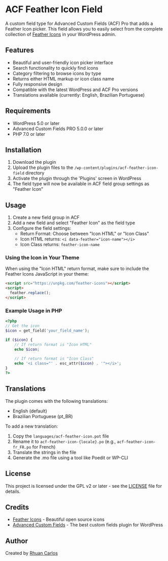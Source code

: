 # ACF Feather Icon Field

A custom field type for Advanced Custom Fields (ACF) Pro that adds a Feather Icon picker. This field allows you to easily select from the complete collection of [Feather Icons](https://feathericons.com/) in your WordPress admin.

## Features

- Beautiful and user-friendly icon picker interface
- Search functionality to quickly find icons
- Category filtering to browse icons by type
- Returns either HTML markup or icon class name
- Fully responsive design
- Compatible with the latest WordPress and ACF Pro versions
- Translations available (currently: English, Brazilian Portuguese)

## Requirements

- WordPress 5.0 or later
- Advanced Custom Fields PRO 5.0.0 or later
- PHP 7.0 or later

## Installation

1. Download the plugin
2. Upload the plugin files to the `/wp-content/plugins/acf-feather-icon-field` directory
3. Activate the plugin through the 'Plugins' screen in WordPress
4. The field type will now be available in ACF field group settings as "Feather Icon"

## Usage

1. Create a new field group in ACF
2. Add a new field and select "Feather Icon" as the field type
3. Configure the field settings:
   - Return Format: Choose between "Icon HTML" or "Icon Class"
   - Icon HTML returns: `<i data-feather="icon-name"></i>`
   - Icon Class returns: `feather-icon-name`

### Using the Icon in Your Theme

When using the "Icon HTML" return format, make sure to include the Feather Icons JavaScript in your theme:

```html
<script src="https://unpkg.com/feather-icons"></script>
<script>
  feather.replace();
</script>
```

### Example Usage in PHP

```php
<?php
// Get the icon
$icon = get_field('your_field_name');

if ($icon) {
    // If return format is "Icon HTML"
    echo $icon;
    
    // If return format is "Icon Class"
    echo '<i class="' . esc_attr($icon) . '"></i>';
}
?>
```

## Translations

The plugin comes with the following translations:
- English (default)
- Brazilian Portuguese (pt_BR)

To add a new translation:
1. Copy the `languages/acf-feather-icon.pot` file
2. Rename it to `acf-feather-icon-{locale}.po` (e.g., `acf-feather-icon-fr_FR.po` for French)
3. Translate the strings in the file
4. Generate the .mo file using a tool like Poedit or WP-CLI

## License

This project is licensed under the GPL v2 or later - see the [LICENSE](LICENSE) file for details.

## Credits

- [Feather Icons](https://feathericons.com/) - Beautiful open source icons
- [Advanced Custom Fields](https://www.advancedcustomfields.com/) - The best custom fields plugin for WordPress

## Author

Created by [Rhuan Carlos](https://rhuan.dev) 